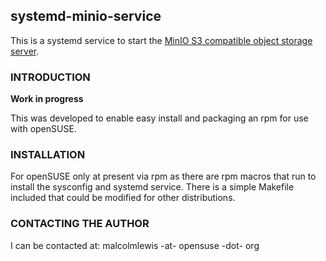 ## systemd-minio-service
This is a systemd service to start the [MinIO S3 compatible object storage server](https://min.io/).

### INTRODUCTION

**Work in progress**

This was developed to enable easy install and packaging an rpm for use with openSUSE.

### INSTALLATION
For openSUSE only at present via rpm as there are rpm macros that run to install the sysconfig and systemd service. There is a simple Makefile included that could be modified for other distributions.

### CONTACTING THE AUTHOR
I can be contacted at: malcolmlewis -at- opensuse -dot- org